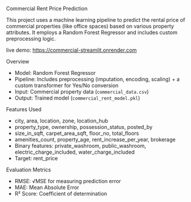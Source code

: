 Commercial Rent Price Prediction

This project uses a machine learning pipeline to predict the rental price of 
commercial properties (like office spaces) based on various property attributes. 
It employs a Random Forest Regressor and includes custom preprocessing logic.

live demo: https://commercial-streamlit.onrender.com

Overview

-  Model: Random Forest Regressor
-  Pipeline: Includes preprocessing (imputation, encoding, scaling) + a custom transformer for Yes/No conversion
-  Input: Commercial property data (`commercial_data.csv`)
-  Output: Trained model (`commercial_rent_model.pkl`)

Features Used

- city, area, location, zone, location_hub
- property_type, ownership, possession_status, posted_by
- size_in_sqft, carpet_area_sqft, floor_no, total_floors
- amenities_count, property_age, rent_increase_per_year, brokerage
- Binary features: private_washroom, public_washroom, electric_charge_included, water_charge_included
- Target: rent_price

Evaluation Metrics

- RMSE: √MSE for measuring prediction error  
- MAE: Mean Absolute Error  
- R² Score: Coefficient of determination 

 

